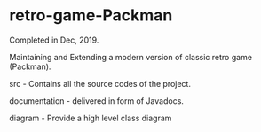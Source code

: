 # retro-game-Packman

Completed in Dec, 2019.

Maintaining and Extending a modern version of classic retro game (Packman).

src - Contains all the source codes of the project.

documentation - delivered in form of Javadocs.

diagram - Provide a high level class diagram
